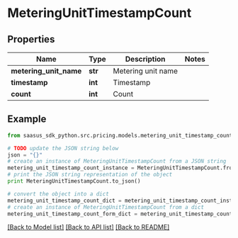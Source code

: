 # MeteringUnitTimestampCount


## Properties

Name | Type | Description | Notes
------------ | ------------- | ------------- | -------------
**metering_unit_name** | **str** | Metering unit name | 
**timestamp** | **int** | Timestamp | 
**count** | **int** | Count | 

## Example

```python
from saasus_sdk_python.src.pricing.models.metering_unit_timestamp_count import MeteringUnitTimestampCount

# TODO update the JSON string below
json = "{}"
# create an instance of MeteringUnitTimestampCount from a JSON string
metering_unit_timestamp_count_instance = MeteringUnitTimestampCount.from_json(json)
# print the JSON string representation of the object
print MeteringUnitTimestampCount.to_json()

# convert the object into a dict
metering_unit_timestamp_count_dict = metering_unit_timestamp_count_instance.to_dict()
# create an instance of MeteringUnitTimestampCount from a dict
metering_unit_timestamp_count_form_dict = metering_unit_timestamp_count.from_dict(metering_unit_timestamp_count_dict)
```
[[Back to Model list]](../README.md#documentation-for-models) [[Back to API list]](../README.md#documentation-for-api-endpoints) [[Back to README]](../README.md)


